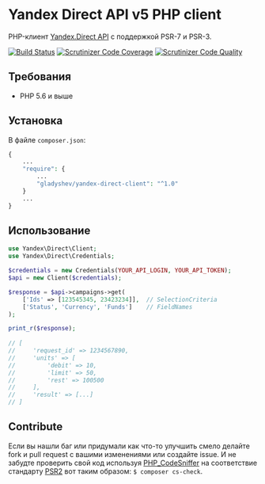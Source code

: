 Yandex Direct API v5 PHP client
===============================

PHP-клиент [Yandex.Direct API](https://tech.yandex.ru/direct/doc/dg/concepts/about-docpage/) с поддержкой PSR-7 и PSR-3.

[![Build Status](https://travis-ci.org/gladyshev/yandex-direct-client.svg?branch=master)](https://travis-ci.org/gladyshev/yandex-direct-client)
[![Scrutinizer Code Coverage](https://scrutinizer-ci.com/g/gladyshev/yandex-direct-client/badges/coverage.png?b=master)](https://scrutinizer-ci.com/g/gladyshev/yandex-direct-client/?branch=master)
[![Scrutinizer Code Quality](https://scrutinizer-ci.com/g/gladyshev/yandex-direct-client/badges/quality-score.png?b=master)](https://scrutinizer-ci.com/g/gladyshev/yandex-direct-client/?branch=master)

## Требования
 * PHP 5.6 и выше

## Установка  
В файле `composer.json`:
```php
{
    ...
    "require": {
        ...
        "gladyshev/yandex-direct-client": "^1.0"
    }
    ...
}
```

## Использование

```php
use Yandex\Direct\Client;
use Yandex\Direct\Credentials;

$credentials = new Credentials(YOUR_API_LOGIN, YOUR_API_TOKEN);
$api = new Client($credentials);

$response = $api->campaigns->get(
    ['Ids' => [123545345, 23423234]],  // SelectionCriteria
    ['Status', 'Currency', 'Funds']    // FieldNames
);

print_r($response);
  
// [
//     'request_id' => 1234567890,
//     'units' => [
//         'debit' => 10, 
//         'limit' => 50,
//         'rest' => 100500
//     ],
//     'result' => [...]
// ]
```

## Contribute
Если вы нашли баг или придумали как что-то улучшить смело делайте fork и pull request с вашими изменениями или создайте issue. 
И не забудте проверить свой код используя [PHP_CodeSniffer](https://github.com/squizlabs/PHP_CodeSniffer) на соответствие стандарту [PSR2](https://github.com/php-fig/fig-standards/blob/master/accepted/PSR-2-coding-style-guide.md) вот таким образом: `$ composer cs-check`.